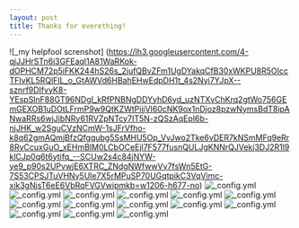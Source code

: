 ```yaml
---
layout: post
title: Thanks for everething!
---
```


![_my helpfool screnshot] (https://lh3.googleusercontent.com/4-qjJJHrSTn6i3GFEaql1A81WaRKok-dOPHCM72p5iFKK244hS26s_2jufQBvZFm1UgDYakqCfB30xWKPU8R5OIccTFIvKL5RQlFIL_o_GtAWVd6HBahEHwEdpDH1t_4s2Nyi7YJpX--sznrf9DIfvyK8-YEspSlnF88GT96NDgI_kRfPNBNgDDYyhD6yd_uzNTXvChKrq2gtWo756GEmGEXOB1uDOtLFrmP9w9QtKZWtPiijVI60cNK9ox1nDjoz8pzwNymsBdT8ipANwaRRs6wjJibNRy61RVZpNTcy7IT5N-zQSzAqEpI6b-njJHK_w2SguCVzNCmW-1sJFrVfho-k8q62gmAQmjBfzQfgqubg5SsMHU5Op_VvJwo2Tke6vDER7kNSmMFq9eRr8RvCcuxGuO_xEHmBIM0LCbOCeEjl7F577fusnQULJgKNNrQJVekj3DJ2R1l9klCJp0q6t6ytifq_--SCUw2s4c84jNYW-ye9_p90s2UPvwjE6XTRC_ZNdgNWfwwVv7fsWn5EtG-7S53CPSJTuVHNy5Ule7X5rMPuSP70UGqtpikC3VqVimc-xik3gNjsT6eE6VbRqFVGVwipmkb=w1206-h677-no)
![_config.yml](https://lh3.googleusercontent.com/ObO2FtA44s682T8sn_lMmuFMTcr7iF6c43_dPKtZKxbiPJYXnKqnMoRy6EcT2SKx_4su90L3FkpOvsK599U5YeWftf7dfcKlo57K3svCgUE6OGrkXVrRDeVhIcdEaL5FfTa7SliuVnsR3AyQGMnilX4Tr0SVocbcGUfI0QlbLa7iN1cjY-VfpIB6RuluGbQ_bTrtuc3QzBDQMBrHp5EW08vHiFjSCuQoaw4Q8nK1KTeVq0CQ-lxL-l668a3GEGzaJO0jYfHObaBloJmYTefMFfmQJs0zfI3wySvShXAdZFH4FF-5C17bnRMvc-1g4PIzRNCsjWgkKg6k6w__ilLA6BRgZO6qZZUszj7aB9CNiImwsnmHoAfgxSES-cUe1e891HMj8qSJ67d1lRU5UHZne-cawwoCu9nuPwWZSB52NrN3rJom3iEaU2zuuH6WpAqZ3W23BOnSbxOfFvMSetkhFRXpYA4wyz1-84wb47R5z_9WAfx7ziQSLAsycb-wznVUfY8yqscS86qpt4LoNI_Ak3HxoIDI2RZsFFv55vA0hHOAcZVFsa_whw87t0X2rU5gvng6ESqPkjCTizej_inBIstj2bFhPJMm=w1206-h677-no)
![_config.yml](https://lh3.googleusercontent.com/4C8fQ__Q8YtP5_1Su7geCDceuDJp5FR3iAKjAVfJTme7laWj3eSY4DtoP5B7jvHeTCAKiDlHNFDqAeBN_2nkbArUy4fO3ryxcTxJKRqLMaViRWPMb4UyMh3fsSlV0oymyuU8aM5IvVdF6BXhTdlbQ0bqU04xEl-B1vK0jfr5vf5mhTVDaGbHlp4hMKdr0rP7bu5KKBbh1YyLitxh705xJ795_QshLQgbERbFheWVEcOhefe80VD028P4JxzM_5gHb7saqHAvSkulMDwD7guCRk0aDjJ04Sf_YpBpLTzdbBeP64imN5uyUtF7BKiRGP9x8wD7drU-KSJ9AnmKiZtqkmNfpwVx_Ny2qR_gBMNnmg-_0wbDm-RwnoJ_qzLI7E6xgBW_atjzaSmgeOnYUVhcOvmzSIC05oMvu4N9AKLKmBYb8bF2ts07eyPWLEsDsC-8sT28J6kjk2Ca0J7bB4Zqe9B1zojY07KiNOFjcF7eCkLnRne8ZlmDb6A52z3bFme5zkb4djYf8xTfL_BDin62fGb5crn6b_DNuG3-Fa0-go0C32wby8ZR-NdnNBba7k4v-fh4F8GlRtVNPurBIbCHQdHk5leroOCJ=w1206-h677-no)
![_config.yml](https://lh3.googleusercontent.com/1G-Il9fFNlbVin1s4-dFhIKMU5SG-b-jE6DHNKNrRsFH4Yqxc1JloWtPxruZg2dflPxAh6sZ_9Xb4BTVdhX7Ci--decidki272wkHB7PzaQeCllN-NkEzkyhQzZITp0uOcyGMZbhQKiHf27opUvOR4wX-QcQb6cdJJNYkfND3BZjLq4o4CrpTZ4_NLuay6FOxaFbdXPFh5y2VlCQjoTobLz5r5ShTjNVsWmR3KRNYJmvyswecr3r7DPZs0ynCgFGl_1AZuK9B2LfssbWNBdvKNlon1TARo8QM036YHKc4aa64Eny4oBQ9aPlUwTxkfIxbshqWWCZjLoQ6bXqR-HT2H9rDAXkAq3cFr2SuVC_u58QvfJHYL7EYNFJRJwOuxtTh8SJO_j4xwnKdCdpMCv4NtwFrNxBj3ZHlXi9BnYTj-4PObRlBCoOY_rbmWSM4jXULgZEOzI9As-x6S8CBMvBgSlDcJF5l7KkVfrPh1WIUxhfWXH9JUTmwafG76oH_z6cwymjME-8CycRp4Q2VK9oXgplGROjE2Vg5hovyXWNr7JuTGQLRhvllZnL9Lijf3jpzoZp_jW8yT_-TBnryWMV9u7O2X8j-JgO=w1206-h677-no)
![_config.yml](https://lh3.googleusercontent.com/SaacdRmtQSZ1Cr5ymy0QR6aLwzUXFLbepyHH3cvqWPHhwqLvWLwXYUhbCjqZhg6v6I-jURj2BPXmwOARIyJKYS4rELGx9o5go0Hr6a9nPj2xl7iEIS-1GsPQxDKwq2h6v5bA9kUafJ69LucV-v04tbrxIDfJbLH07J_1MQaXwMSnt7NVqfEYa01lLHai1r9xmxD-NPQ_XbWv2ufpAXumCoBZh_Q1j-cZakOuTXPWtHh-YnpgpY9iZV8WOSo08S5o1iQAUz6MTVK3Cjx9Ev6lPoUBYFUUUBAK5yvFCBZ2_uLRkK_0EKAAo9aqEBQqci3n76FBGgcBAROaHmB4NSnHsQafRB6nD-E01WRaFkl-ce8wCxy1UD5g3XNo3iLrX1FVtjL9cDIN58wB2xF1Icy_-Wi4BR1nZTr--innzLfRVXounx4qhdljpk-FLdUETfN5Nq9uObEbNuCYtT1BMqUiBWBa18xlAfM09PiOO28VcKCHG6imB5OC2bgcsKdtXi_Qruf7OO2TU_sl5lQF7M3i_E57lLe3Klkj4x1jd5VZU1WQWOVJIPKfR1ynjqQzSeQie4QHnKE3-hM9D7CaPv46SiM8fKqWS5vq=w1206-h677-no)
![_config.yml](https://lh3.googleusercontent.com/tbUrIOgAS3pQUU72ezjiMB8aJCGwDImMhfD8pbs29xUpru1BMDGIQuJicvNkq7K2vS3yMKZpX1KOpbQAqDK_KIyhp6tR6qKOQkT7Rb3MIRR94RHPHBZV9Nk2bZycbz3KT-Ojqxk4zu8YHMqK0wAGiDZTjxP2hTQN_F9u9XOPlp3GbtI9IEhYz4Fqj0g-AFx5hDfR0CRU9p7G0jwzP_mvhWqjPf6-xZe6SXtaLRLlNQ0j55V7BijJrlagp9JU0BFaCpomnX23W0EKwi0y7oKFpJqZq1lKxdN6H9kcqYYcbxMk5TJcipM88EJDlsyzxw7iucPxVwxqLa7dTSu9ug-9mtDXJirEjs_-6suueGsIhOVhHqZcjDCviG3VTZ_CrYv3xF728oD3crCNrjKLu-OQ3M-vSgO2wv_aCMd9IOw6jO4HiV_spLr30tQxRjBuhXyI4lVXwXjZrxAGKptFWHZHPIvOq5h5W_9I0cehTKpR6RRjkMHKNmBzoXV-LzjWPq7d3uARO3heR3P76fZbX9TY9K_ZYBVBjEHB3C48xfVqjLa89fj_60XqIWXVkZqyojj9lksVpblvJC4QS5QR70ntrghNKQKEtQAH=w1206-h677-no)
![_config.yml](https://lh3.googleusercontent.com/Izjbb0RFBoHGpVFlosV-kumv_e4oRXF3zNw0OVqD0q7d3z0fWD62GiZEwETb_CPNn_4gsv--TY6Gsd0yEPPDprcYBQGs0sduzVLQKh7mLtjkcsxJjcQfPJu40PRB-rFwnqlrk4czqWdUguvwzl1OiMkxCi5WdCklBm55P4dCVjloG-hBVvwNWkAIY5Ux1mplImGLWeF2Mc0TjociZsMervJsnRk6d_gBtO1ud1-O4WorQH8PWxYf_CvUtQIsHaJ3Gp_Ovo71u85FtOejxhM6Iko_aVBz_hDpSS5RAgu3WXec69ThhtfuT6dlGExL2e-KNztEJEDOvZeSmQCSgbVeE5rsq-33A8am0ZEgtHrqsiCVNo0d7kFD3QLrDZG-ITSJk2jauyMnwdMWHEGCkYCeiNivmL-Z1oDY1WX3Bv3jIngwdEjKxGMqrAamZZLGYRUijEbrzL4NYZzw5gaCJUyJ6BieSzt0owbJ3qZINcQy0VPrhgohxtgiHf-AgvwJg5MRETRwKzkwVQZcYlTQ2Gp43sOO7GFD3jktexOylCIpTUXSZyIq8rXUTWaVEFUqdukJgOrFEEn4powej93Yz8rQI45p9BNZ6UzJ=w1195-h677-no)
![_config.yml](https://lh3.googleusercontent.com/e9wFfqAnQtTzyz_y4CxZwvlVNdwTRFDLwioxFndxpl3hcEqL6xzDc-DSlAUvVqpgtGXqlXtI0QljIWtF5R2bTPq-FmfkDg_jZ8MHtw9XgtFHdZ4DTVlGso69hdlKYgEKxoMEFGD9F4GNbN6rSr4mQHd6zSCIBIq6eMecDy2-Bke1UkFkV7a5nTYayeJDk_KiBvq_hftE92qYn9NiWpk3tNYYrK69Bj2fuQLX6CzKzJgUJzu9gsqfTPqa0_x9uk79ND7SQgUm3Qqinn5Xu75Ma6zUu3EBrxAZJ9gsqbeQLB_SuBUII1JnD3zn7AOMrNWOY_kFUYU5AOCe8sfEgBvLnGNsPwakDm4hYRCv5ugLuobi_V9_Ud8Ohdlzm9p_o4_fRzGGyO6_glIsPvSxULwm_bAtWYwodT-DSXXQR3eZPlrPatJQu5hJx6Ofk3T_gdwp_Jne08Vgn28lkIbzkPjZTEio83b6aogvxBDHXiHqf3wSXPyI2Nc2Ma6ieZQ5OEE-artmfshRw8spAaj26YY_uhex9tHwXayHKm-4WVfaSIN1RtXKJdj4YDk6ZJ5BYi20cqWSqHkmcUOaZk0hz-ypMbr1YYe-jnJu=w1195-h677-no)
![_config.yml](https://lh3.googleusercontent.com/8ZxXbXRPylcGcVH1HZfzX-0XJgxlixxRolBa6gu_YhdmC3AJEY0ixLZ0VYyob4q24_YdF1Z99Zy15FIpOjTVC69vMnkJnJzHHFeuIlM0HrZqTpGGs8lWMgzWEQKapiUj9HEL2FqpqzGgZfCQt51hUzcDT7__QkuBtnKDJrM9y6_SFucbmcPb77JUx3_8gmmAt2rKHHbsmqpOC2t8l3U9gPddsrN82t6kjzHiovto4Us_p80TI-RgdNAJ0Kh_lGdcSSvmxBJri_3e7Tz5DV9DZGm2eQBER4MeFqSDK8mNTp7flb8V-L43IQ4XRy_kSPD0bTO4MYBPlwPhk8QvIgHuVAQVO6jGnivn-DcT4SwTCKcv1cFuEP2IdBlmvlNaxSwUTvTNgonaue70fTXPVsKmdegcpAaCfF9oivSgomlGMcUadNsaadU99XUIatxuBxQuE1XEunoz9HlowCb0ut8sgxdl1janO8EF3HuQFSI4kisycLdxtRGSWDeskEbY761ApY3cNKhsWzt5oNpajdp8SP_FsEQ1whwcwdOWAilncocBnDfp7gshTiuz3W2xWg84OkDeGnfgUFolcJ-RQlOmff3KaLy84CN-=w1195-h677-no)
![_config.yml](https://lh3.googleusercontent.com/BmFxDfPY_AfwDc16ZZwYVqp6iS7DdzGiNiiVIt6mL46zBm2QDyDetcs0uRTcYSFQNkPmJzebQJg2itBDb-RqCOUWd623m-uKGiC6DO2sfzalTg935jiMQ1FKdvi4d80MOb8lAo69YJG0sPPcRbtspLvGdFLv-19kkMYd-eAPYCTUVp3bf4pZsUs6tNSNjY2ZLh1VA50Gbjea0as-i6QwRMR4-OAeiMMUOj7ubmtEBmfHJmV4H28x_dPJETW0NyhYlBkKOfEwCrUmIRyCeFvZbJUlUJTTh7cqraTzL0-vwcds7kHMmarJr6OVqxZhFUJuEtvWEUe1MbN0LlPRYYG_DSlwWgejgfcBPvJEB-b9wNJ-UiY27lDiHmJvf1DZT2JCEvMiRNKKf9UP7Bsai5L591yHjc4nT3hf9TKiGobCEmK6uTbCu20RtfVxwwYkprUWwQhc50jHQ3G7b342NhbchN0U8BoDLAyakiyeMz1IGA5S8_QeLdMhof_bkuzSSLSpKX7aFtqRnLIL2HNkF9iV7owp97r_CE12RC6R4y1JC0iIapxG5dwIXZ4JA1qtpbFFFJt43IM7Z0_wUf1iwOC8342BnwvcShUG=w1195-h677-no)
![_config.yml](https://lh3.googleusercontent.com/rTvQ_vbCfO4O7jjTgIDKieAwY-uXhtHtqi-rPt_eH8fyI7h6cWmApbFwTNYuKahkxLw_KYLcpNmMIorhJ0dQZBDU_z2K8HTBm8i-jacSutFcz72kbEdMotMUWm5Vnd-qJrwGOYh3BlbT8x6EBGx3qziZ5n51WkZiPLx6ef7W5ErjIe8UMgTWYRB1s8a64n52hEi5JQg_bJvU02Mjw2P4ZUVZLCQreCXGMZMpHuDq_tiOBMHhfNe-NqGAcoyot6O7P4CaUElOr3wXk8TG5ZPiXemWmih8scDmKPjyPs2nBPX_gCINBbR9iBaohmbiSFT5U2o66ETFiQg9Ab47Rm3aE-StPmAVJF-Qa6d_XTRdqG5HKHEvRiWDewFyToCnQJfF5TT9gS5ABqFCxkNw0BtTCKsbWI_9iKRLwCm2YGjU21W0FJYznDxqv1OQ_jvTUz6qWSp1diEQfaWi6PSCR-HVdKaOAQeSF6HWF8-uA3INqibnnqoQz3Cm4k_7hMA8Lkr7FmFoI9PtOIPX6yfKkMGb0JRVOADTCRJl5jx6w-LNh3dF0gOoEh1PfkUFW3X8lUJq5KhtvyWbhmmKPSUn4MftAVadScMTpPr4=w1195-h677-no)
![_config.yml](https://lh3.googleusercontent.com/F_dAPuZuQvnrpK1H5raEE8jskIa0KccF2AH9vQOlvjXpRMQmTxEfJvQw7omEYpvTdm_vaSHzo9mU2z5he6S2brkVHZGbcGNBG5KT8Wl4lndrA0vMYuSAOYfxD_Zsf_q9nAOUM-F27EhQeLuoH2VlTSrFIJbZQBFBZsxb2b_BcuXP5plyPMcDvqBnjhwlOi6jH2doUMqimkgAo-SxLF4GUP7ZD2fr6Jsx9g4keLj8VI1_qSqi8dLDz3fr-HuY3hjvLLNiHrJDAL24sL7k6pYDjN6PP3Kef9vaOXYzXpBKNH6EnU1l87VrUnlYnoHwpUJRTG7n8eDj-1jXyqRmRYcanmmRHf7DLjHK3IiftGZAnMny_G9Olf7QhaY7NMIDYDYD3iFHyA2lvdU8r4wHP6CFkzj0jH_ow1olwvkqYfS-8bnCbIJKmSaQnIHnmr5oXnvhnHkuhlX5TZoae1-KI4ku6YAh8juUJmc3QwY7hi8ypAv3uE5RuAgsheEkoenWCdtI6tYgVEzi2z6ORseiV59jn245O60NEAkDYOW2uIZpZ4T4Fx17--nhOQLFl4KELT4fpaycuAD_wQM9z1hm6uy9mBsfkYHG-4JR=w384-h677-no)
![_config.yml](https://lh3.googleusercontent.com/D2v1bTqE_nrI49L6q5xbkA_WDtLzfeR54qCla7AKKvVtsQnimjbV3mW_zO4zxRt2U7PDpdIqrHxDXA5QWqPlhcHJ2rskqKJHeJYChBQATKlbWwuZlKPB3YfSJ5JeoiNHxHzD1XkbGDUPIjk1VjQfFHpAPB_b3Hed0NBXnO7or1REnlkkMmeLDSZoo2TXAG7xuS9D5UhgjAz6kOfIh6xNmgbgKThiMiij8MvjyAAQk50QgmHlzCv6Ao0NKB8iox2vdj_k_Vx2ASFDcHJgyTPD8-1H8vzVhWRzP2u06QjAErhnjzmWhklYvTu_I-QjR6Af1CmovC1J-Fokk1rIFkV_9mBi49gSPqGgbzTeA3U-M37Fpfx0He8eC8bYE7CdVgH93aTlpIOwzx277STryTlQgrzqSi-OSfjyJKgWc_cuoiqX8x3vcKz7o4sQIitPDKZwYymOaDQ6djTEecpKxgqz91xDkWtolFBMqTppw0lMzmReHnY0f3JHCW_TxkV4-NKrQD8C-CwCcn2t-IvuNFnJDMN_aartLhrdjjk91VEcJ7Gx4ZrhUCPIJ_pNy_lJOS2vqPymZFpwH4Ke1eP71ST9kaoc3-B0qAZ3=w1195-h677-no)
![_config.yml](https://lh3.googleusercontent.com/c7prpwQUzAdmTeV4WSeoTz4Eq0HxhAOVhogimLTA63kSMQRZ0dRDBbJEiUF5pRlYi55eimw9nFa5RXu2aWEKgMQe0GqLJ0kf4dN-ZiLW9PYJMgEFrftyXDJ6MUq2pX1Gf8NNyT0DMXzQQGyIIpReNBSad__amW-fM3ni448g9kz4ywu3o3KcjEHJ-IvBZZc_6lfxWr85BtGyOVhxECezGQmXh2LRxKX_-Vk8-8OJUTx0V6-npmX2QtYJMRVl-MR-wdcvxGTXWClV7gCn9j5bhLMC5mABPyJedbIZUKbYPRO-ehRfir8LylNGPAcCP-JvCRI7t6MskN8cLnW2K0sGSY9EAHFBf0ouHZqpUm-933xCepkykB35B-9ij9eB7DWPLGzMnyivYPcPcpsuikHS29JRThbH7h_P4IQBgIBsBOSPfOfFKOMpH548-Uy9dg90ILVA9Co93eIAMEOiT--AgLdLyH8nJVSfEKxjA_lLWYYLFsdA-CphOz4qwsufo1dHPrea6EH9AJF9SA4I1InXNnds3IR68LXotf_avk8ZYdkWPIns0NB94rVc5fYpycnViZRSiIp5pGiywk5xchyZcqulrWwfTPUm=w1195-h677-no)
![_config.yml](https://lh3.googleusercontent.com/viSL6tUMuHEO9ONFadUETVBCY2xtfa0ruYIErWvyDIZlnwi_yjZPJwcFzp0y_4gdXW_kjRtuCe2UqSZnBlsglSl8xIz5oKsSzx9h3Lml3-seUhPVL8LMd5RZmtYwN0mMtbjPb91zCegtZVOMJib8ZvFU4zb8avsweBfYVzE8xiEToLGrCcTclI4WAIZXNlye-momrTNbHoQqVbAH6HHdYX93rR6B7p460iUCCrpc3rRP8QEcVUQgUnq-cn1fu9FOoQqGGhl-CNkrkJqgIaS3K5sdoBOKKY1MtRbX26Y3NaIJCLegKl3ptrWpL_rVCnIQnW2uDA00yZy_mP19_WS9e_Jo5oKHcx_w4JhXtYxB-T9WNFD7muyt501AOhtZBTjjtuWMvxfgSYQcnFOVeJQ_e1Eg8W27r64ZjuV_C4Nth20lAKx7BtZ5GE4wOCUFEQIf4Dxm-Eo2v2LHpcG_UA8ZacL7y7YzJgU2U7710fc8Ru4gVeJQUL2lzWLCrH1zqXRPLiERw0CkDJX0zo-D2bTTGYbStOTDmMMdtwrOxCtJpsDaxNPbuRqtMTeRciV4Zku94OOIqMcc_NoBvWdieY-0JHKwU7yg2shi=w1195-h677-no)
